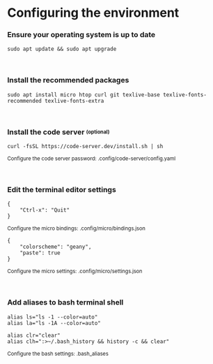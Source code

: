 # Configuring the environment

### **Ensure your operating system is up to date**
~~~
sudo apt update && sudo apt upgrade
~~~

<br>

### **Install the recommended packages**
~~~
sudo apt install micro htop curl git texlive-base texlive-fonts-recommended texlive-fonts-extra
~~~

<br>

### **Install the code server <sub><sup>(optional)</sup></sub>**
~~~
curl -fsSL https://code-server.dev/install.sh | sh
~~~
<sup>Configure the code server password: .config/code-server/config.yaml</sup>

<br>

### **Edit the terminal editor settings**
~~~
{
    "Ctrl-x": "Quit"
}
~~~
<sup>Configure the micro bindings: .config/micro/bindings.json</sup>

~~~
{
    "colorscheme": "geany",
    "paste": true
}
~~~
<sup>Configure the micro settings: .config/micro/settings.json</sup>

<br>

### **Add aliases to bash terminal shell**
~~~
alias ls="ls -1 --color=auto"
alias la="ls -1A --color=auto"

alias clr="clear"
alias clh=":>~/.bash_history && history -c && clear"
~~~
<sup>Configure the bash settings: .bash_aliases</sup>
